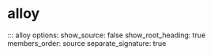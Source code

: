 # alloy

::: alloy
    options:
      show_source: false
      show_root_heading: true
      members_order: source
      separate_signature: true

